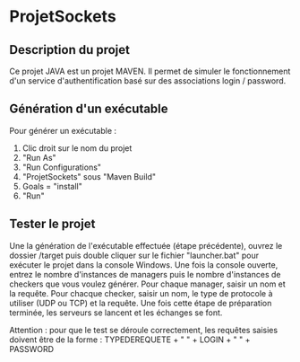 # ProjetSockets

## Description du projet

Ce projet JAVA est un projet MAVEN. 
Il permet de simuler le fonctionnement d'un service d'authentification basé sur des associations login / password.

## Génération d'un exécutable 

Pour générer un exécutable :
1. Clic droit sur le nom du projet 
2. "Run As"
3. "Run Configurations"
4. "ProjetSockets" sous "Maven Build"
5. Goals = "install"
6. "Run"

## Tester le projet 

Une la génération de l'exécutable effectuée (étape précédente), ouvrez le dossier /target puis double cliquer sur le fichier "launcher.bat" pour exécuter le projet dans la console Windows.
Une fois la console ouverte, entrez le nombre d'instances de managers puis le nombre d'instances de checkers que vous voulez générer.
Pour chaque manager, saisir un nom et la requête.
Pour chacque checker, saisir un nom, le type de protocole à utiliser (UDP ou TCP) et la requête.
Une fois cette étape de préparation terminée, les serveurs se lancent et les échanges se font.

Attention : pour que le test se déroule correctement, les requêtes saisies doivent être de la forme : TYPEDEREQUETE + " " + LOGIN + " " + PASSWORD
